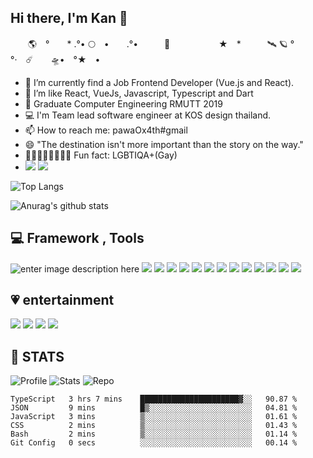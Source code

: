 ## Hi there, I'm Kan 👋

　　🌎　°　　* .°• 🌕　•　　.°•　　　🚀 　　
　　　★　*　　　🛰 🪐 °　　　　　°·　☄️　　🛸•　°★　•

- 🔭 I’m currently find a Job Frontend Developer (Vue.js and React).
- 🌱 I’m like React, VueJs, Javascript, Typescript and Dart 
- 💬 Graduate Computer Engineering RMUTT 2019
- 💻 I'm Team lead software engineer at KOS design thailand.
- 📫 How to reach me: pawaOx4th#gmail
- 😄 "The destination isn't more important than the story on the way."
- 🏳️‍🌈🏳️‍🌈🏳️‍🌈🏳️‍🌈 Fun fact: LGBTIQA+(Gay)
- ![](https://img.shields.io/badge/Apple-MacBook_Pro_2019-999999?style=flat-square&logo=apple&logoColor=white)
<a href="https://github.com/PawaOx4th"><img src="https://img.shields.io/badge/PawaOx4th-181717?style=flat&logo=github&logoColor=ffffff"></a>


![Top Langs](https://github-readme-stats.vercel.app/api/top-langs/?username=PawaOx4th&layout=compact)

![Anurag's github stats](https://github-readme-stats.vercel.app/api?username=PawaOx4th&show_icons=true&theme=Include)




##  💻 Framework , Tools

![enter image description here](https://img.shields.io/badge/Vue-3.0.0-000000?style=flat-square&logo=vue.js&logoColor=ffffff&labelColor=47A248) ![](https://img.shields.io/badge/nuxt-2.5.0-00C58E?style=flat&logo=nuxt.js&labelColor=000000) ![](https://img.shields.io/badge/Javascript-F7DF1E?style=flat&logo=JavaScript&labelColor=000000) ![](https://img.shields.io/badge/-ReactJs-61DAFB?logo=react&logoColor=white&style=flat) ![](https://img.shields.io/badge/-NEXT.JS-61DAFB?logo=Next.js&logoColor=white&style=for-the-badge&&color=black) ![](https://img.shields.io/badge/TypeScript-007ACC?logo=typescript&logoColor=white&style=flat-square)
![](https://img.shields.io/badge/Sass-CC6699?style=flat-square&logo=sass&logoColor=white)
![](https://img.shields.io/badge/Dart-0175C2?style=flat-square&logo=dart&logoColor=white)
![](https://img.shields.io/badge/Tailwind_CSS-38B2AC?style=flat-square&logo=tailwind-css&logoColor=white)
![](https://img.shields.io/badge/styled--components-DB7093?style=flat-square&logo=styled-components&logoColor=white)
![](https://img.shields.io/badge/Flutter-02569B?style=flat-squar&logo=flutter&logoColor=white)
![](https://img.shields.io/badge/MongoDB-4EA94B?style=flat-square&logo=mongodb&logoColor=white)
![](https://img.shields.io/badge/Netlify-00C7B7?style=flat-square&logo=netlify&logoColor=white)
![](https://img.shields.io/badge/Digital%20ocean-white?logo=DigitalOcean&logoColor=#0081FF&style=flat-square)

##  💗 entertainment
![](https://img.shields.io/badge/Spotify-1ED760?&style=for-the-badge&logo=spotify&logoColor=white&link=https://open.spotify.com/user/21aue6mmncujyv6itt6jji5ra?si=2e4a428d3b9141fd)
![](https://img.shields.io/badge/YouTube-FF0000?style=for-the-badge&logo=youtube&logoColor=white)
![](https://img.shields.io/badge/NETFLIX-E50914?style=for-the-badge&logo=Netflix&logoColor=white)
![](https://img.shields.io/badge/Apple%20TV-black?style=for-the-badge&logo=Apple-TV&logoColor=white)


## 📝 STATS
![Profile](https://github-profile-summary-cards.vercel.app/api/cards/profile-details?username=PawaOx4th&theme=monokai)
![Stats](https://github-profile-summary-cards.vercel.app/api/cards/stats?username=PawaOx4th&theme=monokai)
![Repo](https://github-profile-summary-cards.vercel.app/api/cards/repos-per-language?username=PawaOx4th&theme=monokai)


<!--START_SECTION:waka-->

```text
TypeScript   3 hrs 7 mins    ██████████████████████▓░░   90.87 %
JSON         9 mins          █▒░░░░░░░░░░░░░░░░░░░░░░░   04.81 %
JavaScript   3 mins          ▒░░░░░░░░░░░░░░░░░░░░░░░░   01.61 %
CSS          2 mins          ▒░░░░░░░░░░░░░░░░░░░░░░░░   01.43 %
Bash         2 mins          ▒░░░░░░░░░░░░░░░░░░░░░░░░   01.14 %
Git Config   0 secs          ░░░░░░░░░░░░░░░░░░░░░░░░░   00.14 %
```

<!--END_SECTION:waka-->
